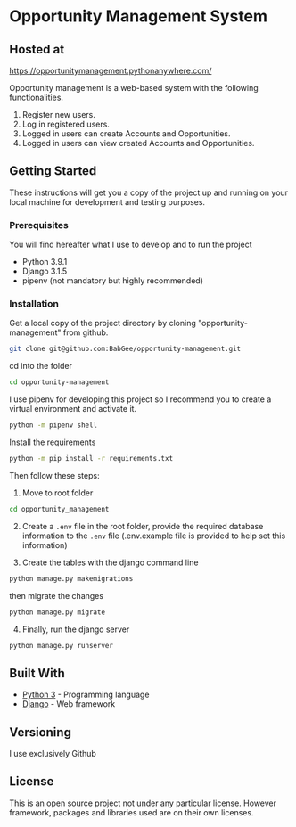 # Opportunity Management System

## Hosted at 

 https://opportunitymanagement.pythonanywhere.com/

Opportunity management is a web-based system with the following functionalities.
1. Register new users.
2. Log in registered users.
3. Logged in users can create Accounts and Opportunities.
4. Logged in users can view created Accounts and Opportunities.


## Getting Started

These instructions will get you a copy of the project up and running on your local machine for development and testing purposes.


### Prerequisites
You will find hereafter what I use to develop and to run the project
* Python 3.9.1
* Django 3.1.5
* pipenv (not mandatory but highly recommended)

### Installation

Get a local copy of the project directory by cloning "opportunity-management" from github.

```bash
git clone git@github.com:BabGee/opportunity-management.git
```

cd into the folder

```bash
cd opportunity-management
```

I use pipenv for developing this project so I recommend you to create a virtual environment and activate it.

```bash
python -m pipenv shell
```

Install the requirements

```bash
python -m pip install -r requirements.txt
```

Then follow these steps:
1. Move to root folder 

```bash
cd opportunity_management
```
2. Create a `.env` file in the root folder, provide the required database information  to the `.env` file (.env.example file is provided to help set this information)

3. Create the tables with the django command line

```bash
python manage.py makemigrations
```
then migrate the changes
 
```bash
python manage.py migrate
```

4. Finally, run the django server

```bash
python manage.py runserver
```

## Built With

* [Python 3](https://www.python.org/downloads/) - Programming language
* [Django](https://www.djangoproject.com/) - Web framework 


## Versioning
I use exclusively Github

## License

This is an open source project not under any particular license.
However framework, packages and libraries used are on their own licenses.
